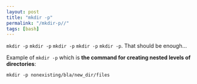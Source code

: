 ```yaml
---
layout: post
title: "mkdir -p"
permalink: "/mkdir-p//"
tags: [bash]
---
```


<code>mkdir -p</code> <code>mkdir -p</code> <code>mkdir -p</code> <code>mkdir -p</code> <code>mkdir -p</code>. That should be enough…

Example of <code>mkdir -p</code> which is <strong>the command for creating nested levels of directories</strong>:

<code>mkdir -p nonexisting/bla/new_dir/files</code>
